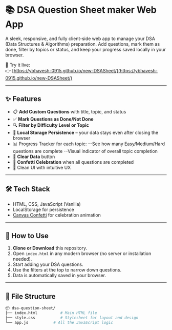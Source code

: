 # 📚 DSA Question Sheet maker Web App

A sleek, responsive, and fully client-side web app to manage your DSA (Data Structures & Algorithms) preparation. Add questions, mark them as done, filter by topics or status, and keep your progress saved locally in your browser.

🎯 Try it live:  
👉 [https://ybhavesh-0915.github.io/new-DSASheet/](https://ybhavesh-0915.github.io/new-DSASheet/)

---

## ✨ Features

- 📋 **Add Custom Questions** with title, topic, and status
- ✅ **Mark Questions as Done/Not Done**
- 🔍 **Filter by Difficulty Level or Topic**
- 💾 **Local Storage Persistence** – your data stays even after closing the browser
- 📊 Progress Tracker for each topic:
--See how many Easy/Medium/Hard questions are complete
--Visual indicator of overall topic completion
- 🧹 **Clear Data** button
- 🎉 **Confetti Celebration** when all questions are completed
- 🧠 Clean UI with intuitive UX

---

## 🛠️ Tech Stack

- HTML, CSS, JavaScript (Vanilla)
- LocalStorage for persistence
- [Canvas Confetti](https://www.npmjs.com/package/canvas-confetti) for celebration animation

---

## 🚀 How to Use

1. **Clone or Download** this repository.
2. Open `index.html` in any modern browser (no server or installation needed).
3. Start adding your DSA questions.
4. Use the filters at the top to narrow down questions.
5. Data is automatically saved in your browser.

---

## 📁 File Structure

```bash
📦 dsa-question-sheet/
├── index.html          # Main HTML file
├── style.css           # Stylesheet for layout and design
└── app.js           # All the JavaScript logic
